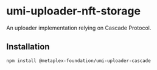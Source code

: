 # umi-uploader-nft-storage

An uploader implementation relying on Cascade Protocol.

## Installation

```sh
npm install @metaplex-foundation/umi-uploader-cascade
```
